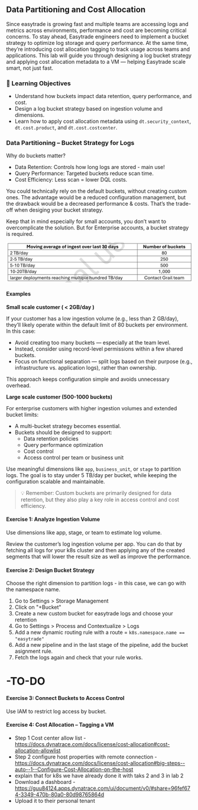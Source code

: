 ## Data Partitioning and Cost Allocation

Since easytrade is growing fast and multiple teams are accessing logs and metrics across environments, performance and cost are becoming critical concerns.
To stay ahead, Easytrade engineers need to implement a bucket strategy to optimize log storage and query performance. At the same time, they’re introducing cost allocation tagging to track usage across teams and applications.
This lab will guide you through designing a log bucket strategy and applying cost allocation metadata to a VM — helping Easytrade scale smart, not just fast.

### 🎯 Learning Objectives

- Understand how buckets impact data retention, query performance, and cost.
- Design a log bucket strategy based on ingestion volume and dimensions.
- Learn how to apply cost allocation metadata using `dt.security_context`, `dt.cost.product`, and `dt.cost.costcenter`.


### Data Partitioning – Bucket Strategy for Logs

Why do buckets matter?

- Data Retention: Controls how long logs are stored - main use!
- Query Performance: Targeted buckets reduce scan time.
- Cost Efficiency: Less scan = lower DQL costs.

You could technically rely on the default buckets, without creating custom ones. The advantage would be a reduced configuration management, but the drawback would be a decreased performance & costs. That’s the trade-off when desiging your bucket strategy.

Keep that in mind especially for small accounts, you don’t want to overcomplicate the solution. But for Enterprise accounts, a bucket strategy is required.

![](../../assets/images/ingest-volume-buckets.png)

#### Examples

**Small scale customer ( < 2GB/day )**

If your customer has a low ingestion volume (e.g., less than 2 GB/day), they’ll likely operate within the default limit of 80 buckets per environment. In this case:
- Avoid creating too many buckets — especially at the team level.
- Instead, consider using record-level permissions within a few shared buckets.
- Focus on functional separation — split logs based on their purpose (e.g., infrastructure vs. application logs), rather than ownership.

This approach keeps configuration simple and avoids unnecessary overhead.

**Large scale customer (500-1000 buckets)**

For enterprise customers with higher ingestion volumes and extended bucket limits:

- A multi-bucket strategy becomes essential.
- Buckets should be designed to support:
    - Data retention policies
    - Query performance optimization
    - Cost control
    - Access control per team or business unit

Use meaningful dimensions like `app`, `business_unit`, or `stage` to partition logs. The goal is to stay under 5 TB/day per bucket, while keeping the configuration scalable and maintainable.

> 💡 Remember: Custom buckets are primarily designed for data retention, but they also play a key role in access control and cost efficiency.

#### Exercise 1: Analyze Ingestion Volume

Use dimensions like app, stage, or team to estimate log volume.

Review the customer’s log ingestion volume per app. You can do that by fetching all logs for your k8s cluster and then applying any of the created segments that will lower the result size as well as improve the performance.

#### Exercise 2: Design Bucket Strategy

Choose the right dimension to partition logs - in this case, we can go with the namespace name.

1. Go to Settings > Storage Management 
2. Click on "+Bucket"
3. Create a new custom bucket for easytrade logs and choose your retention
4. Go to Settings > Process and Contextualize > Logs 
5. Add a new dynamic routing rule with a route = `k8s.namespace.name == "easytrade"`
6. Add a new pipeline and in the last stage of the pipeline, add the bucket asignment rule.
7. Fetch the logs again and check that your rule works.


# -TO-DO


#### Exercise 3: Connect Buckets to Access Control

Use IAM to restrict log access by bucket.


#### Exercise 4: Cost Allocation – Tagging a VM

- Step 1 Cost center allow list - https://docs.dynatrace.com/docs/license/cost-allocation#cost-allocation-allowlist
- Step 2 configure host properties with remote connection - https://docs.dynatrace.com/docs/license/cost-allocation#big-steps--auto--1--Configure-Cost-Allocation-on-the-host
- explain that for k8s we have already done it with taks 2 and 3 in lab 2
- Download a dashboard - https://guu84124.apps.dynatrace.com/ui/document/v0/#share=96fef674-3349-470b-80a0-80d98765864d
- Upload it to their personal tenant
